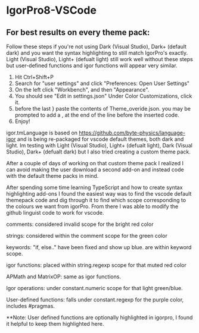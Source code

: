 # IgorPro8-VSCode

## For best results on every theme pack:
Follow these steps if you're not using Dark (Visual Studio), Dark+ (default dark) and you want the syntax highlighting to still match IgorPro's exactly. Light (Visual Studio), Light+ (defualt light) still work well without these steps but user-defined functions and igor functions will appear very similar.

1. Hit Ctrl+Shift+P
2. Search for "user settings" and click "Preferences: Open User Settings"
3. On the left click "Workbench", and then "Appearance".
4. You should see "Edit in settings.json" Under Color Customizations, click it.
5. before the last } paste the contents of Theme_overide.json. you may be prompted to add a , at the end of the line before the inserted code.
6. Enjoy!


igor.tmLanguage is based on https://github.com/byte-physics/language-igor and is being re-packaged for vscode default themes, both dark and light. Im testing with Light (Visual Studio), Light+ (defualt light), Dark (Visual Studio), Dark+ (defualt dark) but I also tried creating a custom theme pack.

After a couple of days of working on that custom theme pack I realized I can avoid making the user download a second add-on and instead code with the default theme packs in mind. 

After spending some time learning TypeScript and how to create syntax highlighting add-ons I found the easiest way was to find the vscode default themepack code and dig through it to find which scope corresponding to the colours we want from igorPro. From there I was able to modify the github linguist code to work for vscode. 

comments:  considered invalid scope for the bright red color

strings: considered within the comment scope for the green color

keywords: "if, else.." have been fixed and show up blue. are within keyword scope.

igor functions: placed within string.regexp scope for that muted red color

APMath and MatrixOP: same as igor functions.

Igor operations: under constant.numeric scope for that light green/blue.

User-defined functions: falls under constant.regexp for the purple color, includes #pragmas. 

**Note: User defined functions are optionally highlighted in igorpro, I found it helpful to keep them highlighted here.





